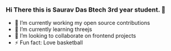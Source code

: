 ### Hi There this is Saurav Das Btech 3rd year student. 👋

- 🔭 I’m currently working my open source contributions
- 🌱 I’m currently learning threejs
- 👯 I’m looking to collaborate on frontend projects
- ⚡ Fun fact: Love basketball

